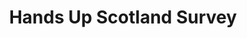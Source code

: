 ---
schema: default
title: Hands Up Scotland Survey
organization: Dundee City Council
notes: >-
    The [Hands Up Scotland Survey](https://www.sustrans.org.uk/scotland/hands-up-scotland-survey) looks at how pupils across Scotland travel to school. The project is funded by Transport Scotland and is a joint survey between Sustrans and all 32 Scottish local authorities. Each September, schools across Scotland complete the survey in class by asking their pupils ‘How do you normally travel to school?’.
resources:
  - name: Hands Up Scotland Survey XLSX
  - url: >-
      https://data.dundeecity.gov.uk/dataset/36f42eab-3c48-46b7-8e78-68c41c0fe22a/resource/3c2f20ba-5b62-4965-94a1-d566d06d9fa3/download/hands-up-scotland-survey_2017_dundee-city.xlsx
  - format: XLSX

  - name: Hands Up Scotland Survey XLSX
  - url: >-
      https://data.dundeecity.gov.uk/dataset/36f42eab-3c48-46b7-8e78-68c41c0fe22a/resource/2a58a75d-3682-47ea-afea-816ac33ff3e5/download/hands-up-scotland-survey-2016_dundee-city.xlsx
  - format: XLSX
license: Open Government Licence 3.0 (United Kingdom)
category:

  - Active Travel
maintainer: Dundee City Council
maintainer_email: someone@example.com
---
